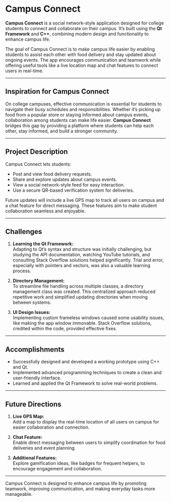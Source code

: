 # Campus Connect  

**Campus Connect** is a social network-style application designed for college students to connect and collaborate on their campus. It’s built using the **Qt Framework** and **C++**, combining modern design and functionality to enhance campus life.  

The goal of Campus Connect is to make campus life easier by enabling students to assist each other with food delivery and stay updated about ongoing events. The app encourages communication and teamwork while offering useful tools like a live location map and chat features to connect users in real-time.  

---

## Inspiration for Campus Connect  

On college campuses, effective communication is essential for students to navigate their busy schedules and responsibilities. Whether it’s picking up food from a popular store or staying informed about campus events, collaboration among students can make life easier. **Campus Connect** bridges this gap by providing a platform where students can help each other, stay informed, and build a stronger community.  

---

## Project Description  

Campus Connect lets students:  
- Post and view food delivery requests.  
- Share and explore updates about campus events.  
- View a social network-style feed for easy interaction.  
- Use a secure QR-based verification system for deliveries.  

Future updates will include a live GPS map to track all users on campus and a chat feature for direct messaging. These features aim to make student collaboration seamless and enjoyable.  

---

## Challenges  

1. **Learning the Qt Framework:**  
   Adapting to Qt’s syntax and structure was initially challenging, but studying the API documentation, watching YouTube tutorials, and consulting Stack Overflow solutions helped significantly. Trial and error, especially with pointers and vectors, was also a valuable learning process.  

2. **Directory Management:**  
   To streamline file handling across multiple classes, a directory management class was created. This centralized approach reduced repetitive work and simplified updating directories when moving between systems.  

3. **UI Design Issues:**  
   Implementing custom frameless windows caused some usability issues, like making the app window immovable. Stack Overflow solutions, credited within the code, provided effective fixes.  

---

## Accomplishments  

- Successfully designed and developed a working prototype using C++ and Qt.  
- Implemented advanced programming techniques to create a clean and user-friendly interface.  
- Learned and applied the Qt Framework to solve real-world problems.  

---

## Future Directions  

1. **Live GPS Map:**  
   Add a map to display the real-time location of all users on campus for easier collaboration and connection.  

2. **Chat Feature:**  
   Enable direct messaging between users to simplify coordination for food deliveries and event planning.  

3. **Additional Features:**  
   Explore gamification ideas, like badges for frequent helpers, to encourage engagement and collaboration.  

---

Campus Connect is designed to enhance campus life by promoting teamwork, improving communication, and making everyday tasks more manageable.
